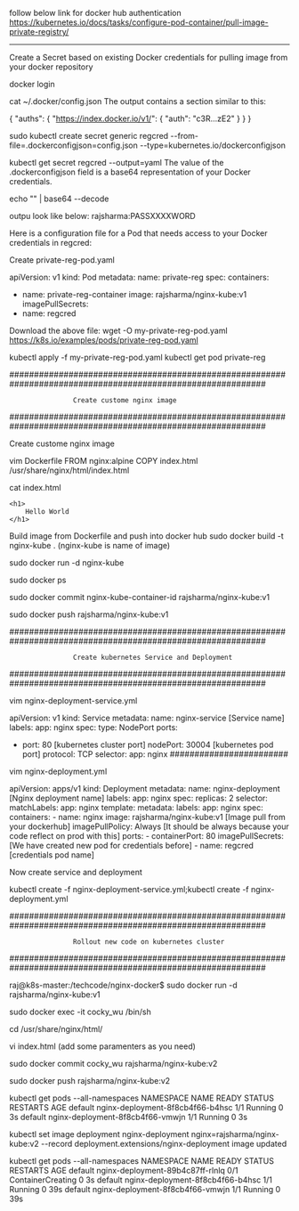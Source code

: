 follow below link for docker hub authentication
https://kubernetes.io/docs/tasks/configure-pod-container/pull-image-private-registry/


------
Create a Secret based on existing Docker credentials for pulling image from your docker repository

docker login 

cat ~/.docker/config.json
The output contains a section similar to this:


{
    "auths": {
        "https://index.docker.io/v1/": {
            "auth": "c3R...zE2"
        }
    }
}


sudo kubectl create secret generic regcred --from-file=.dockerconfigjson=config.json --type=kubernetes.io/dockerconfigjson

kubectl get secret regcred --output=yaml
The value of the .dockerconfigjson field is a base64 representation of your Docker credentials.

echo "" | base64 --decode

outpu look like below:
rajsharma:PASSXXXXWORD




Here is a configuration file for a Pod that needs access to your Docker credentials in regcred:

Create private-reg-pod.yaml

apiVersion: v1
kind: Pod
metadata:
  name: private-reg
spec:
  containers:
  - name: private-reg-container
    image: rajsharma/nginx-kube:v1
  imagePullSecrets:
  - name: regcred



Download the above file:
wget -O my-private-reg-pod.yaml https://k8s.io/examples/pods/private-reg-pod.yaml



kubectl apply -f my-private-reg-pod.yaml
kubectl get pod private-reg



############################################################################################################

					Create custome nginx image


############################################################################################################

Create custome nginx image

vim Dockerfile
FROM nginx:alpine
COPY index.html /usr/share/nginx/html/index.html


cat index.html

<!DOCTYPE html>
<html lang="en">
<head>
    <meta charset="UTF-8">
    <meta name="viewport" content="width=device-width, initial-scale=1.0">
    <meta http-equiv="X-UA-Compatible" content="ie=edge">
    <title>Hello World - Nginx Docker</title>
    <style>
        h1{
            font-weight:lighter;
            font-family: Arial, Helvetica, sans-serif;
        }
    </style>
</head>
<body>
    
    <h1>
        Hello World
    </h1>

</body>
</html>


Build image from Dockerfile and push into docker hub
sudo docker build -t nginx-kube . (nginx-kube is name of image)

sudo docker run -d nginx-kube

sudo docker ps 

sudo docker commit nginx-kube-container-id rajsharma/nginx-kube:v1

sudo docker push  rajsharma/nginx-kube:v1



############################################################################################################

					Create kubernetes Service and Deployment

############################################################################################################

vim nginx-deployment-service.yml


apiVersion: v1
kind: Service
metadata:
 name: nginx-service [Service name]
 labels:
   app: nginx
spec:
 type: NodePort
 ports:
 - port: 80 [kubernetes cluster port]
   nodePort: 30004 [kubernetes pod port]
   protocol: TCP
 selector:
   app: nginx
########################

vim nginx-deployment.yml

apiVersion: apps/v1
kind: Deployment
metadata:
  name: nginx-deployment [Nginx deployment name]
  labels:
    app: nginx
spec:
  replicas: 2
  selector:
    matchLabels:
      app: nginx
  template:
    metadata:
      labels:
        app: nginx
    spec:
      containers:
      - name: nginx
        image: rajsharma/nginx-kube:v1 [Image pull from your dockerhub]
        imagePullPolicy: Always [It should be always because your code reflect on prod with this]
        ports:
        - containerPort: 80
      imagePullSecrets: [We have created new pod for credentials before]
      - name: regcred [credentials pod name]


Now create service and deployment 

kubectl create -f nginx-deployment-service.yml;kubectl create -f nginx-deployment.yml




############################################################################################################

					Rollout new code on kubernetes cluster

############################################################################################################


raj@k8s-master:/techcode/nginx-docker$ sudo docker run -d rajsharma/nginx-kube:v1



sudo docker exec -it cocky_wu /bin/sh

cd /usr/share/nginx/html/

vi index.html (add some paramenters as you need)




sudo docker commit cocky_wu rajsharma/nginx-kube:v2


sudo docker push  rajsharma/nginx-kube:v2


kubectl get pods --all-namespaces
NAMESPACE     NAME                                    READY   STATUS        RESTARTS   AGE
default       nginx-deployment-8f8cb4f66-b4hsc        1/1     Running       0          3s
default       nginx-deployment-8f8cb4f66-vmwjn        1/1     Running       0          3s



kubectl set image deployment  nginx-deployment nginx=rajsharma/nginx-kube:v2 --record
deployment.extensions/nginx-deployment image updated

kubectl get pods --all-namespaces
NAMESPACE     NAME                                    READY   STATUS              RESTARTS   AGE
default       nginx-deployment-89b4c87ff-rlnlq        0/1     ContainerCreating   0          3s
default       nginx-deployment-8f8cb4f66-b4hsc        1/1     Running             0          39s
default       nginx-deployment-8f8cb4f66-vmwjn        1/1     Running             0          39s



